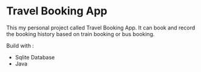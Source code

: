# Travel Booking App

This my personal project called Travel Booking App. It can book and record the booking history based on train booking or bus booking.

Build with :
- Sqlite Database
- Java
